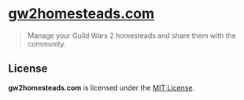 # [gw2homesteads.com](https://gw2homesteads.com)

> Manage your Guild Wars 2 homesteads and share them with the community.

## License
**gw2homesteads.com** is licensed under the [MIT License](LICENSE).
